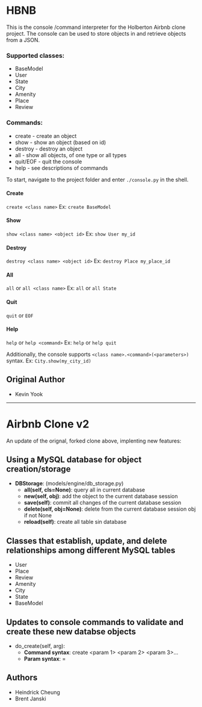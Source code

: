 # HBNB

This is the console /command interpreter for the Holberton Airbnb clone project. The console can be used to store objects in and retrieve objects from a JSON.

### Supported classes:
* BaseModel
* User
* State
* City
* Amenity
* Place
* Review

### Commands:
* create - create an object
* show - show an object (based on id)
* destroy - destroy an object
* all - show all objects, of one type or all types
* quit/EOF - quit the console
* help - see descriptions of commands

To start, navigate to the project folder and enter `./console.py` in the shell.

#### Create
`create <class name>`
Ex:
`create BaseModel`

#### Show
`show <class name> <object id>`
Ex:
`show User my_id`

#### Destroy
`destroy <class name> <object id>`
Ex:
`destroy Place my_place_id`

#### All
`all` or `all <class name>`
Ex:
`all` or `all State`

#### Quit
`quit` or `EOF`

#### Help
`help` or `help <command>`
Ex:
`help` or `help quit`

Additionally, the console supports `<class name>.<command>(<parameters>)` syntax.
Ex:
`City.show(my_city_id)`

## Original Author
* Kevin Yook
-----------------

# Airbnb Clone v2
An update of the orignal, forked clone above, implenting new features:

## Using a MySQL database for object creation/storage
- **DBStorage**: (models/engine/db_storage.py)
	- **all(self, cls=None)**: query all in current database
	- **new(self, obj)**: add the object to the current database session
	- **save(self)**: commit all changes of the current database session 
	- **delete(self, obj=None)**: delete from the current database session obj if not None
	- **reload(self)**: create all table sin database 

## Classes that establish, update, and delete relationships among different MySQL tables
- User
- Place
- Review
- Amenity
- City
- State
- BaseModel

## Updates to console commands to validate and create these new databse objects
- do_create(self, arg):
	- **Command syntax**: create <Class name> <param 1> <param 2> <param 3>...
	- **Param syntax**: <key name>=<value>

## Authors
* Heindrick Cheung
* Brent Janski

